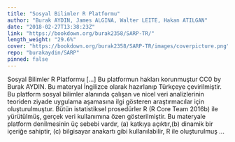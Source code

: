 ```yaml
---
title: "Sosyal Bilimler R Platformu"
author: "Burak AYDIN, James ALGINA, Walter LEITE, Hakan ATILGAN"
date: "2018-02-27T13:38:23Z"
link: "https://bookdown.org/burak2358/SARP-TR/"
length_weight: "29.6%"
cover: "https://bookdown.org/burak2358/SARP-TR/images/coverpicture.png"
repo: "burakaydin/SARP"
pinned: false
---
```


Sosyal Bilimler R Platformu [...] Bu platformun hakları korunmuştur CC0 by Burak AYDIN. Bu materyal İngilizce olarak hazırlanıp Türkçeye çevirilmiştir. Bu platform sosyal bilimler alanında çalışan ve nicel veri analizlerinin teoriden ziyade uygulama aşamasına ilgi gösteren araştırmacılar için oluşturulmuştur. Bütün istatistiksel prosedürler R (R Core Team 2016b) ile yürütülmüş, gerçek veri kullanımına özen gösterilmiştir. Bu materyale platform denilmesinin üç sebebi vardır, (a) katkıya açıktır,(b) dinamik bir içeriğe sahiptir, (c) bilgisayar anakartı gibi kullanılabilir, R ile oluşturulmuş ...
